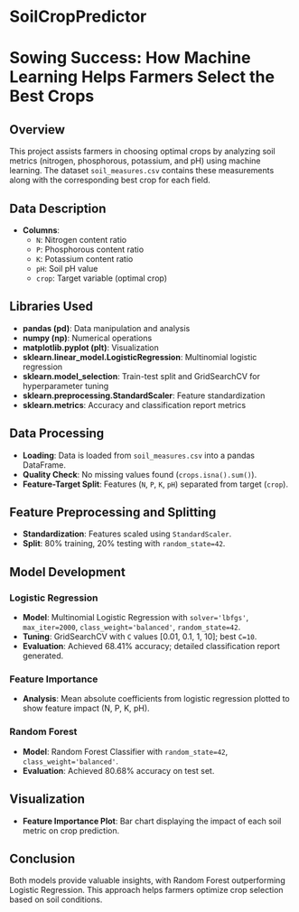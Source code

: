 # SoilCropPredictor
# Sowing Success: How Machine Learning Helps Farmers Select the Best Crops

## Overview
This project assists farmers in choosing optimal crops by analyzing soil metrics (nitrogen, phosphorous, potassium, and pH) using machine learning. The dataset `soil_measures.csv` contains these measurements along with the corresponding best crop for each field.

## Data Description
- **Columns**:
  - `N`: Nitrogen content ratio
  - `P`: Phosphorous content ratio
  - `K`: Potassium content ratio
  - `pH`: Soil pH value
  - `crop`: Target variable (optimal crop)

## Libraries Used
- **pandas (pd)**: Data manipulation and analysis
- **numpy (np)**: Numerical operations
- **matplotlib.pyplot (plt)**: Visualization
- **sklearn.linear_model.LogisticRegression**: Multinomial logistic regression
- **sklearn.model_selection**: Train-test split and GridSearchCV for hyperparameter tuning
- **sklearn.preprocessing.StandardScaler**: Feature standardization
- **sklearn.metrics**: Accuracy and classification report metrics

## Data Processing
- **Loading**: Data is loaded from `soil_measures.csv` into a pandas DataFrame.
- **Quality Check**: No missing values found (`crops.isna().sum()`).
- **Feature-Target Split**: Features (`N`, `P`, `K`, `pH`) separated from target (`crop`).

## Feature Preprocessing and Splitting
- **Standardization**: Features scaled using `StandardScaler`.
- **Split**: 80% training, 20% testing with `random_state=42`.

## Model Development
### Logistic Regression
- **Model**: Multinomial Logistic Regression with `solver='lbfgs'`, `max_iter=2000`, `class_weight='balanced'`, `random_state=42`.
- **Tuning**: GridSearchCV with `C` values [0.01, 0.1, 1, 10]; best `C=10`.
- **Evaluation**: Achieved 68.41% accuracy; detailed classification report generated.

### Feature Importance
- **Analysis**: Mean absolute coefficients from logistic regression plotted to show feature impact (N, P, K, pH).

### Random Forest
- **Model**: Random Forest Classifier with `random_state=42`, `class_weight='balanced'`.
- **Evaluation**: Achieved 80.68% accuracy on test set.

## Visualization
- **Feature Importance Plot**: Bar chart displaying the impact of each soil metric on crop prediction.

## Conclusion
Both models provide valuable insights, with Random Forest outperforming Logistic Regression. This approach helps farmers optimize crop selection based on soil conditions.
